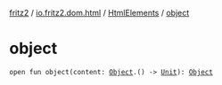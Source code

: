 [fritz2](../../index.md) / [io.fritz2.dom.html](../index.md) / [HtmlElements](index.md) / [object](./object.md)

# object

`open fun object(content: `[`Object`](../-object/index.md)`.() -> `[`Unit`](https://kotlinlang.org/api/latest/jvm/stdlib/kotlin/-unit/index.html)`): `[`Object`](../-object/index.md)